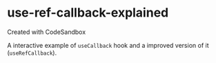 # use-ref-callback-explained
Created with CodeSandbox

A interactive example of `useCallback` hook and a improved version
of it (`useRefCallback`).
